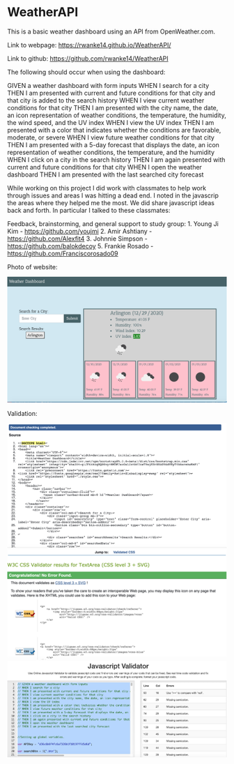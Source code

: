 # WeatherAPI
This is a basic weather dashboard using an API from OpenWeather.com. 

Link to webpage: https://rwanke14.github.io/WeatherAPI/

Link to github: https://github.com/rwanke14/WeatherAPI

The following should occur when using the dashboard:

GIVEN a weather dashboard with form inputs
WHEN I search for a city
THEN I am presented with current and future conditions for that city and that city is added to the search history
WHEN I view current weather conditions for that city
THEN I am presented with the city name, the date, an icon representation of weather conditions, the temperature, the humidity, the wind speed, and the UV index
WHEN I view the UV index
THEN I am presented with a color that indicates whether the conditions are favorable, moderate, or severe
WHEN I view future weather conditions for that city
THEN I am presented with a 5-day forecast that displays the date, an icon representation of weather conditions, the temperature, and the humidity
WHEN I click on a city in the search history
THEN I am again presented with current and future conditions for that city
WHEN I open the weather dashboard
THEN I am presented with the last searched city forecast

While working on this project I did work with classmates to help work through issues and areas I was hitting a dead end. I noted in the javascrip the areas where they helped me the most. We did share javascript ideas back and forth. In particular I talked to these classmates:

Feedback, brainstorming, and general support to study group:
        1. Young Ji Kim - https://github.com/youjmi
        2. Amir Ashtiany - https://github.com/Alexfit4
        3. Johnnie Simpson - https://github.com/balokdecoy
        5. Frankie Rosado - https://github.com/Franciscorosado09


Photo of website:

![Weather Dashboard](./assets/images/weatherdashboard.png)

Validation:

![HTML Validation](./assets/images/HTMLvalidation.png)
![CSS Validation](./assets/images/CSSvalidation.png)
![Javascript Validation](./assets/images/Javascriptvalidation.png)